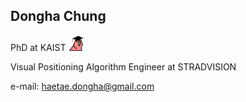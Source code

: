 ## Dongha Chung

PhD at KAIST <img src="parrot-graduate.gif" width="25" height="25"/>

Visual Positioning Algorithm Engineer at STRADVISION

e-mail: haetae.dongha@gmail.com
